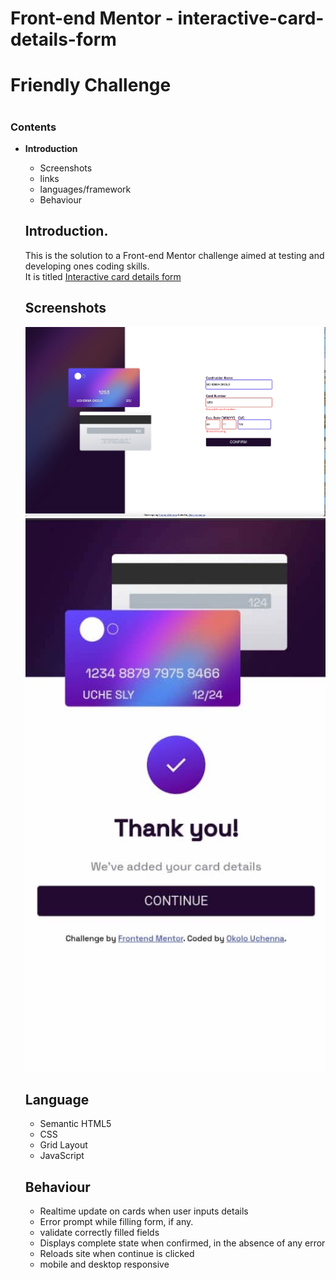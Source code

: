 # Front-end Mentor - interactive-card-details-form
<h1>Friendly Challenge<h1>

### Contents
* __Introduction__
  - Screenshots
  - links
  - languages/framework
  - Behaviour
  
  ## Introduction.
  
  This is the solution to a Front-end Mentor challenge aimed at testing and developing ones coding skills.<br>
  It is titled <a href='https://www.frontendmentor.io/challenges/interactive-card-details-form-XpS8cKZDWw'>Interactive card details form</a><br>
  
  ## Screenshots
  <img src="images/deskactive.png" alt="screenshot">
  <img src="images/completemobile.jpeg" alt="screenshot">
  
  
  ## Language
  - Semantic HTML5
  - CSS
  - Grid Layout
  - JavaScript
  
  ## Behaviour
  - Realtime update on cards when user inputs details
  - Error prompt while filling form, if any.
  - validate correctly filled fields
  - Displays complete state when confirmed, in the absence of any error
  - Reloads site when continue is clicked
  - mobile and desktop responsive
